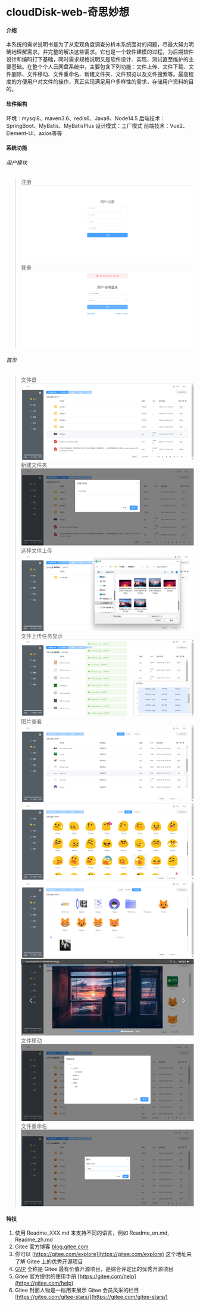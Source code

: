 # cloudDisk-web-奇思妙想

#### 介绍
本系统的需求说明书是为了从宏观角度调查分析本系统面对的问题，尽最大努力明确地理解需求，并完整的解决这些需求。它也是一个软件建模的过程，为后期软件设计和编码打下基础，同时需求规格说明又是软件设计、实现、测试直至维护的主要基础。在整个个人云网盘系统中，主要包含下列功能：文件上传、文件下载、文件删除、文件移动、文件重命名、新建文件夹、文件预览以及文件搜索等。最高程度的方便用户对文件的操作，真正实现满足用户多样性的需求，存储用户资料的目的。

#### 软件架构
环境：mysql8、maven3.6、redis6、Java8、Node14.5
后端技术：SpringBoot、MyBatis、MyBatisPlus
设计模式：工厂模式
前端技术：Vue2、Element-UI、axios等等

#### 系统功能
###### 用户模块
> 注册
![输入图片说明](login.png)
> 登录
![输入图片说明](register.png)

###### 首页
> 文件盘
![输入图片说明](files.png)
> 新建文件夹
![输入图片说明](file-create.png)
> 选择文件上传
![输入图片说明](select.png)
> 文件上传任务显示
![输入图片说明](showUpload.png)
> 图片查看
![输入图片说明](pictureLook.png)
![输入图片说明](pictureLook2.png)
![输入图片说明](pictureLook3.png)
![输入图片说明](pictureLook4.png)
> 文件移动
![输入图片说明](fileMove.png)
> 文件重命名
![输入图片说明](fileRename.png)

#### 特技
1.  使用 Readme\_XXX.md 来支持不同的语言，例如 Readme\_en.md, Readme\_zh.md
2.  Gitee 官方博客 [blog.gitee.com](https://blog.gitee.com)
3.  你可以 [https://gitee.com/explore](https://gitee.com/explore) 这个地址来了解 Gitee 上的优秀开源项目
4.  [GVP](https://gitee.com/gvp) 全称是 Gitee 最有价值开源项目，是综合评定出的优秀开源项目
5.  Gitee 官方提供的使用手册 [https://gitee.com/help](https://gitee.com/help)
6.  Gitee 封面人物是一档用来展示 Gitee 会员风采的栏目 [https://gitee.com/gitee-stars/](https://gitee.com/gitee-stars/)
